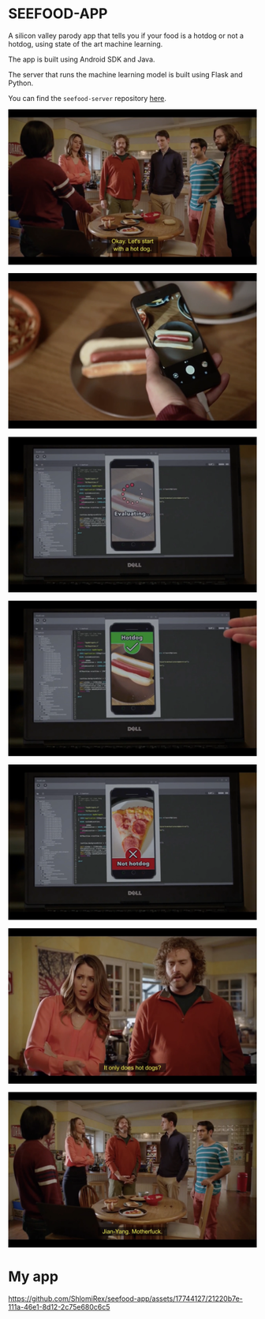 # SEEFOOD-APP

A silicon valley parody app that tells you if your food is a hotdog or not a hotdog, using state of the art machine learning.

The app is built using Android SDK and Java.

The server that runs the machine learning model is built using Flask and Python.

You can find the `seefood-server` repository [here](https://github.com/ShlomiRex/seefood-server).

![](README-resources/1.png)

![](README-resources/2.png)

![](README-resources/3.png)

![](README-resources/4.png)

![](README-resources/5.png)

![](README-resources/6.png)

![](README-resources/7.png)

# My app



https://github.com/ShlomiRex/seefood-app/assets/17744127/21220b7e-111a-46e1-8d12-2c75e680c6c5



